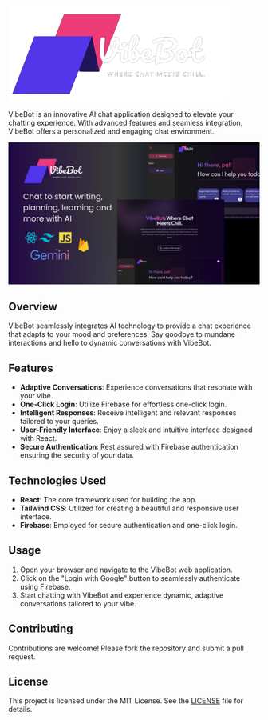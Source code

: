 ![VibeBot](/src/assets/logonew.png)

VibeBot is an innovative AI chat application designed to elevate your chatting experience. With advanced features and seamless integration, VibeBot offers a personalized and engaging chat environment.

![VibeBot](/src/assets/thumbnail.png)

## Overview

VibeBot seamlessly integrates AI technology to provide a chat experience that adapts to your mood and preferences. Say goodbye to mundane interactions and hello to dynamic conversations with VibeBot.

## Features

- **Adaptive Conversations**: Experience conversations that resonate with your vibe.
- **One-Click Login**: Utilize Firebase for effortless one-click login.
- **Intelligent Responses**: Receive intelligent and relevant responses tailored to your queries.
- **User-Friendly Interface**: Enjoy a sleek and intuitive interface designed with React.
- **Secure Authentication**: Rest assured with Firebase authentication ensuring the security of your data.

## Technologies Used

- **React**: The core framework used for building the app.
- **Tailwind CSS**: Utilized for creating a beautiful and responsive user interface.
- **Firebase**: Employed for secure authentication and one-click login.

## Usage

1. Open your browser and navigate to the VibeBot web application.
2. Click on the "Login with Google" button to seamlessly authenticate using Firebase.
3. Start chatting with VibeBot and experience dynamic, adaptive conversations tailored to your vibe.

## Contributing

Contributions are welcome! Please fork the repository and submit a pull request.

## License

This project is licensed under the MIT License. See the [LICENSE](LICENSE) file for details.

